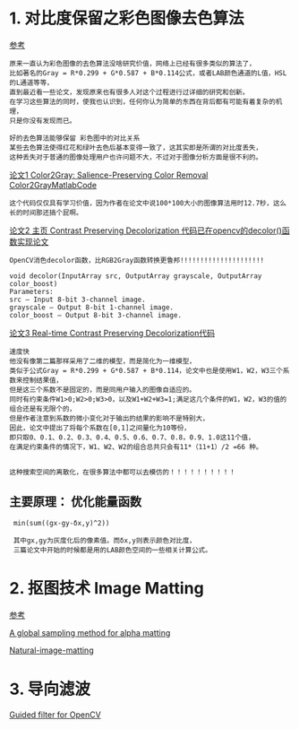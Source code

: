 # 1. 对比度保留之彩色图像去色算法

[参考](https://www.cnblogs.com/Imageshop/p/3430742.html)

    原来一直认为彩色图像的去色算法没啥研究价值，网络上已经有很多类似的算法了，
    比如著名的Gray = R*0.299 + G*0.587 + B*0.114公式，或者LAB颜色通道的L值，HSL的L通道等等，
    直到最近看一些论文，发现原来也有很多人对这个过程进行过详细的研究和创新。
    在学习这些算法的同时，使我也认识到，任何你认为简单的东西在背后都有可能有着复杂的机理，
    只是你没有发现而已。
    
    好的去色算法能够保留 彩色图中的对比关系
    某些去色算法使得红花和绿叶去色后基本变得一致了，这其实即是所谓的对比度丢失，
    这种丢失对于普通的图像处理用户也许问题不大，不过对于图像分析方面是很不利的。

[论文1  Color2Gray: Salience-Preserving Color Removal ](http://www.cs.northwestern.edu/~jet/docs/2005color2grayFINAL.pdf)[Color2GrayMatlabCode](http://files.cnblogs.com/Imageshop/Color2GrayMatlabCode.rar)
    
    这个代码仅仅具有学习价值，因为作者在论文中说100*100大小的图像算法用时12.7秒，这么长的时间那还搞个屁啊。
    
[论文2 主页 Contrast Preserving Decolorization 代码已在opencv的decolor()函数实现](http://www.cse.cuhk.edu.hk/~leojia/projects/color2gray/)[论文](http://www.cs.northwestern.edu/~jet/docs/2005color2grayFINAL.pdf)

    OpenCV消色decolor函数，比RGB2Gray函数转换更鲁邦!!!!!!!!!!!!!!!!!!!!!
    
    void decolor(InputArray src, OutputArray grayscale, OutputArray color_boost)
    Parameters:
    src – Input 8-bit 3-channel image.
    grayscale – Output 8-bit 1-channel image.
    color_boost – Output 8-bit 3-channel image.
    
[论文3  Real-time Contrast Preserving Decolorization](http://www.cse.cuhk.edu.hk/leojia/papers/siga12t_color2gray.pdf)[代码](https://github.com/Ewenwan/rtcprgb2gray)
    
    速度快
    他没有像第二篇那样采用了二维的模型，而是简化为一维模型，
    类似于公式Gray = R*0.299 + G*0.587 + B*0.114，论文中也是使用W1，W2，W3三个系数来控制结果值，
    但是这三个系数不是固定的，而是同用户输入的图像自适应的。
    同时有约束条件W1>0;W2>0;W3>0，以及W1+W2+W3=1;满足这几个条件的W1，W2，W3的值的组合还是有无限个的，
    但是作者注意到系数的微小变化对于输出的结果的影响不是特别大，
    因此，论文中提出了将每个系数在[0,1]之间量化为10等份，
    即只取0、0.1、0.2、0.3、0.4、0.5、0.6、0.7、0.8，0.9、1.0这11个值，
    在满足约束条件的情况下，W1、W2、W2的组合总共只会有11*（11+1）/2 =66 种。
    
    
    这种搜索空间的离散化，在很多算法中都可以去模仿的！！！！！！！！！！
    
##  主要原理： 优化能量函数

     min(sum((gx-gy-δx,y)^2))

     其中gx,gy为灰度化后的像素值。而δx,y则表示颜色对比度，
     三篇论文中开始的时候都是用的LAB颜色空间的一些相关计算公式。
    

    
# 2. 抠图技术 Image Matting
[参考](https://blog.csdn.net/On_theway10/article/details/81873538)
    
[A global sampling method for alpha matting](https://github.com/Ewenwan/global-matting)

[Natural-image-matting](https://github.com/Rnandani/Natural-image-matting)


# 3. 导向滤波
[Guided filter for OpenCV](https://github.com/Ewenwan/guided-filter)

